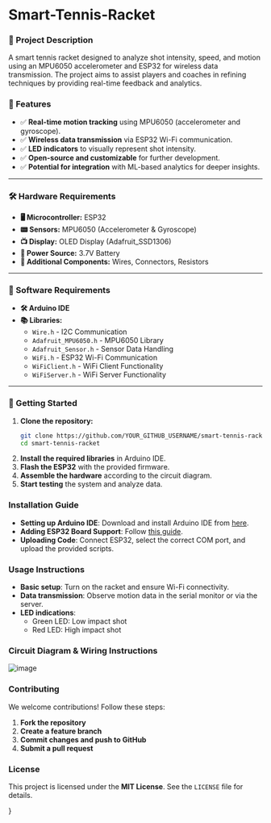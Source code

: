 # Smart-Tennis-Racket

### **📜 Project Description**
A smart tennis racket designed to analyze shot intensity, speed, and motion using an MPU6050 accelerometer and ESP32 for wireless data transmission. The project aims to assist players and coaches in refining techniques by providing real-time feedback and analytics.

### **🔹 Features**
- ✅ **Real-time motion tracking** using MPU6050 (accelerometer and gyroscope).
- ✅ **Wireless data transmission** via ESP32 Wi-Fi communication.
- ✅ **LED indicators** to visually represent shot intensity.
- ✅ **Open-source and customizable** for further development.
- ✅ **Potential for integration** with ML-based analytics for deeper insights.

---

### **🛠 Hardware Requirements**
- **🖥 Microcontroller:** ESP32
- **📟 Sensors:** MPU6050 (Accelerometer & Gyroscope)
- **📺 Display:** OLED Display (Adafruit_SSD1306)
- **🔋 Power Source:** 3.7V Battery
- **📡 Additional Components:** Wires, Connectors, Resistors

---

### **💾 Software Requirements**
- **🛠 Arduino IDE**
- **📚 Libraries:**
  - `Wire.h` - I2C Communication
  - `Adafruit_MPU6050.h` - MPU6050 Library
  - `Adafruit_Sensor.h` - Sensor Data Handling
  - `WiFi.h` - ESP32 Wi-Fi Communication
  - `WiFiClient.h` - WiFi Client Functionality
  - `WiFiServer.h` - WiFi Server Functionality

---

### **🚀 Getting Started**
1. **Clone the repository:**
   ```sh
   git clone https://github.com/YOUR_GITHUB_USERNAME/smart-tennis-racket.git
   cd smart-tennis-racket
   ```
2. **Install the required libraries** in Arduino IDE.
3. **Flash the ESP32** with the provided firmware.
4. **Assemble the hardware** according to the circuit diagram.
5. **Start testing** the system and analyze data.

### **Installation Guide**
- **Setting up Arduino IDE**: Download and install Arduino IDE from [here](https://www.arduino.cc/en/software).
- **Adding ESP32 Board Support**: Follow [this guide](https://github.com/espressif/arduino-esp32).
- **Uploading Code**: Connect ESP32, select the correct COM port, and upload the provided scripts.

### **Usage Instructions**
- **Basic setup**: Turn on the racket and ensure Wi-Fi connectivity.
- **Data transmission**: Observe motion data in the serial monitor or via the server.
- **LED indications**:
  - Green LED: Low impact shot
  - Red LED: High impact shot

### **Circuit Diagram & Wiring Instructions**
![image](https://github.com/user-attachments/assets/33419769-9524-431a-9cc0-07e09bf930fe)


### **Contributing**
We welcome contributions! Follow these steps:
1. **Fork the repository**
2. **Create a feature branch**
3. **Commit changes and push to GitHub**
4. **Submit a pull request**

### **License**
This project is licensed under the **MIT License**. See the `LICENSE` file for details.

}
